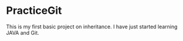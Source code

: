 # PracticeGit
This is my first basic project on inheritance. I have just started learning JAVA and Git.
